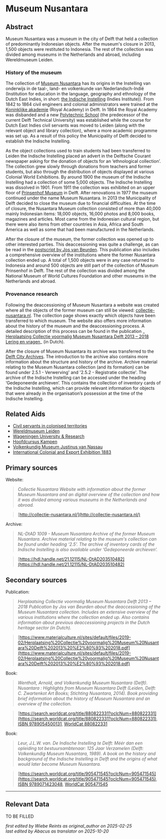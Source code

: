 
# Museum Nusantara


## Abstract

Museum Nusantara was a museum in the city of Delft that held a collection of predominantly Indonesian objects. After the museum's closure in 2013, 1,500 objects were restituted to Indonesia. The rest of the collection was divided among museums in the Netherlands and abroad, including Wereldmuseum Leiden.

### History of the museum

The collection of [Museum Nusantara](http://www.wikidata.org/entity/Q2668933) has its origins in the Instelling van onderwijs in de taal-, land- en volkenkunde van Nederlandsch-Indië (Institution for education in the language, geography and ethnology of the Dutch East Indies, in short: [the Indische Instelling](http://www.wikidata.org/entity/Q62604589) (Indies Institute)). From 1842 to 1864 civil engineers and colonial administrators were trained at the [Koninklijke akademie](http://www.wikidata.org/entity/Q21029912) (Royal Academy) in Delft. In 1864 the Royal Academy was disbanded and a new [Polytechnic School](http://www.wikidata.org/entity/Q56587288) (the predecessor of the current Delft Technical University) was established while the course for Dutch East Indies civil servants was moved to Leiden (along with the relevant object and library collection), where a more academic programme was set up. As a result of this policy the Municipality of Delft decided to establish the Indische Instelling.

As the object collections used to train students had been transferred to Leiden the Indische Instelling placed an advert in the Delftsche Courant newspaper asking for the donation of objects for an ‘ethnological collection’. The collection grew slowly through donations from teachers and former students, but also through the distribution of objects displayed at various Colonial World Exhibitions. By around 1900 the museum of the Indische Instelling had a collection of some 5,000 objects. The Indische Instelling was dissolved in 1901. From 1911 the collection was exhibited on an upper floor of [Prinsenhof Museum](http://www.wikidata.org/entity/Q281903) in Delft. After renovations in 1977 the museum continued under the name Museum Nusantara. In 2013 the Municipality of Delft decided to close the museum due to financial difficulties. At the time of closure, the Nusantara Museum collection consisted of more than 40,000 mainly Indonesian items: 18,000 objects, 16,000 photos and 8,000 books, magazines and articles. Most came from the Indonesian cultural region, but there were also items from other countries in Asia, Africa and South America as well as some that had been manufactured in the Netherlands.

After the closure of the museum, the former collection was opened up to other interested parties. This deaccessioning was quite a challenge, as can be read in the [postscript by Jos van Beurden](https://www.materialculture.nl/sites/default/files/2019-02/Herplaatsing%20Collectie%20voormalig%20Museum%20Nusantara%20Delft%202013%20%E2%80%93%202018.pdf). This publication also includes a comprehensive overview of the institutions where the former Nusantara collection ended up. A total of 1,500 objects were in any case returned to Indonesia and around 500 objects are still part of the collection of Museum Prinsenhof in Delft. The rest of the collection was divided among the National Museum of World Cultures Foundation and other museums in the Netherlands and abroad.

### Provenance research

Following the deaccessioning of Museum Nusantara a website was created where all the objects of the former museum can still be viewed: [collectie-nusantara.nl](http://collectie-nusantara.nl/). The collection page shows exactly which objects have been transferred to which museum. The website also offers more information about the history of the museum and the deaccessioning process. A detailed description of this process can be found in the publication _ [Herplaatsing Collectie voormalig Museum Nusantara Delft 2013 – 2018 Lering en vragen](https://www.materialculture.nl/sites/default/files/2019-02/Herplaatsing%20Collectie%20voormalig%20Museum%20Nusantara%20Delft%202013%20%E2%80%93%202018.pdf)_ (in Dutch). 

After the closure of Museum Nusantara its archive was transferred to the [Delft City Archives](https://zoeken.stadsarchiefdelft.nl/detail.php?nav_id=0-2&id=203510482&index=0#). The introduction to the archive also contains more information about the structure and history of the archive. Archive material relating to the Museum Nusantara collection (and its formation) can be found under 2.5.1 - Verwerving' and '2.5.2 - Registratie collectie'. The archive of the Indische Instelling can be accessed under the heading ‘Gedeponeerde archieven’. This contains the collection of inventory cards of the Indische Instelling, which can provide relevant information for objects that were already in the organisation’s possession at the time of the Indische Instelling.


## Related Aids

 - [Civil servants in colonised territories](niveau2/English/CivilServants_20240316.yml)  
 - [Wereldmuseum Leiden](niveau3/English/WMLeiden_20240508.yml)  
 - [Wageningen University & Research](niveau3/English/WageningenUniversity_20240508.yml)  
 - [Hoofdcursus Kampen](niveau3/English/HoofdcursusKampen_20250513.yml)  
 - [Volkenkundig Museum Justinus van Nassau](niveau3/English/JustinusNassau_20250513.yml)  
 - [International Colonial and Export Exhibition 1883](niveau3/English/Wereldtentoonstelling1883_20250602.yml)  

## Primary sources

Website:
  > *Collectie Nusantara*
  > _Website with information about the former Museum Nusantara and an digital overview of the collection and how it was divided among various museums in the Netherlands and abroad._  

  > [http://collectie-nusantara.nl/](http://collectie-nusantara.nl/)

Archive:
  > *NL-DtAD 1009 - Museum Nusantara*
  > _Archive of the former Museum Nusantara. Archive material relating to the museum's collection can be found under heading ‘2.5’. The archive of inventory cards of the Indische Instelling is also available under ‘Gedeponeerde archieven’._  

  > [https://hdl.handle.net/21.12115/NL-DtAD203510482](https://hdl.handle.net/21.12115/NL-DtAD203510482)

## Secondary sources

Publication:
  > *Herplaatsing Collectie voormalig Museum Nusantara Delft 2013 – 2018*
  > _Publication by Jos van Beurden about the deaccessioning of the Museum Nusantara collection. Includes an extensive overview of the various institutions where the collection ended up. Also contains information about previous deaccessioning projects in the Dutch heritage sector (in Dutch)._  

  > [https://www.materialculture.nl/sites/default/files/2019-02/Herplaatsing%20Collectie%20voormalig%20Museum%20Nusantara%20Delft%202013%20%E2%80%93%202018.pdf](https://www.materialculture.nl/sites/default/files/2019-02/Herplaatsing%20Collectie%20voormalig%20Museum%20Nusantara%20Delft%202013%20%E2%80%93%202018.pdf)

Book:
  > *Wentholt, Arnold, and Volkenkundig Museum Nusantara (Delft). Nusantara : Highlights from Museum Nusantara Delft (Leiden, Delft: C. Zwartenkot Art Books; Stichting Nusantara, 2014).*
  > _Book providing brief information about the history of Museum Nusantara and an overview of the collection._  

  > [https://search.worldcat.org/title/880822331?oclcNum=880822331](https://search.worldcat.org/title/880822331?oclcNum=880822331), [ISBN 9789054500131](https://isbnsearch.org/isbn/9789054500131), [WorldCat 880822331](https://search.worldcat.org/title/880822331)

Book:
  > *Leur, J.L.W. van. De Indische Instelling te Delft: Méér dan een opleiding tot bestuursambtenaar: 125 Jaar Verzamelen (Delft: Volkenkundig Museum Nusantara, 1989).*
  > _A book on the history and background of the Indische Instelling in Delft and the origins of what would later become Museum Nusantara._  

  > [https://search.worldcat.org/title/905471545?oclcNum=905471545](https://search.worldcat.org/title/905471545?oclcNum=905471545), [ISBN 9789071423048](https://isbnsearch.org/isbn/9789071423048), [WorldCat 905471545](https://search.worldcat.org/title/905471545)



---
## Relevant Data 
TO BE FILLED

_first edited by Wiebe Reints as original_author on 2025-02-25_  
_last edited by Abacus as translator on 2025-10-20_
        